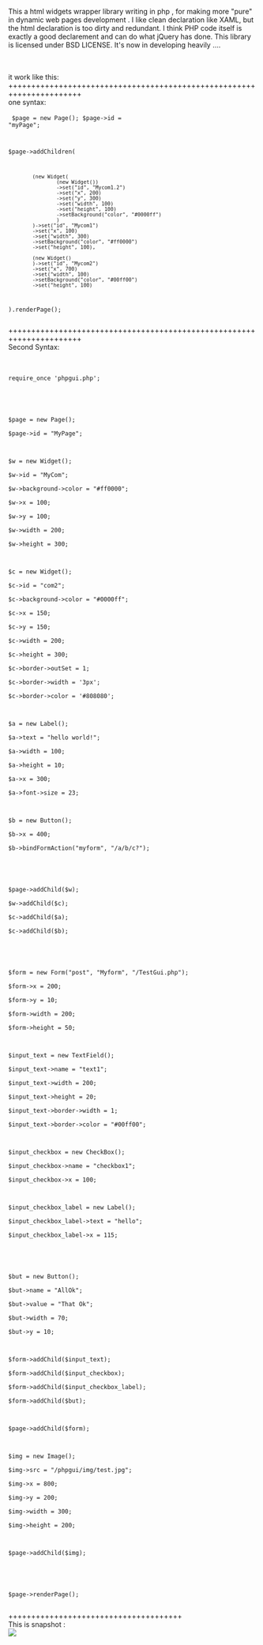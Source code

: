     
This a html widgets wrapper library writing in php , for making more "pure" in dynamic web pages development . I like clean declaration like XAML, but the html declaration  is too dirty and redundant. I think PHP code itself is exactly a good declarement  and can do what jQuery has done. This library is licensed under BSD LICENSE. It's now in developing heavily ....<br/>

<br/><br/>
it work like this:<br/>
++++++++++++++++++++++++++++++++++++++++++++++++++++++++++++++++++++++<br/>
one syntax:<br/>
<br/>
<code>
$page = new Page();
$page->id = "myPage";

$page->addChildren(

			(new Widget(
					(new Widget())
					->set("id", "Mycom1.2")
					->set("x", 200)
					->set("y", 300)
					->set("width", 100)
					->set("height", 100)
					->setBackground("color", "#0000ff")
					)
			)->set("id", "Mycom1")
			->set("x", 100)
			->set("width", 300)
			->setBackground("color", "#ff0000")
			->set("height", 100),

			(new Widget()
			)->set("id", "Mycom2")
			->set("x", 700)
			->set("width", 100)
			->setBackground("color", "#00ff00")
			->set("height", 100)

).renderPage();


</code>
++++++++++++++++++++++++++++++++++++++++++++++++++++++++++++++++++++++<br/>
Second Syntax:<br/>
<br/>
<br/>
<code>
require_once 'phpgui.php';<br/>
<br/>
<br/>
$page = new Page();<br/>
$page->id = "MyPage";<br/>
<br/>
$w = new Widget();<br/>
$w->id = "MyCom";<br/>
$w->background->color = "#ff0000";<br/>
$w->x = 100;<br/>
$w->y = 100;<br/>
$w->width = 200;<br/>
$w->height = 300;<br/>
<br/>
$c = new Widget();<br/>
$c->id = "com2";<br/>
$c->background->color = "#0000ff";<br/>
$c->x = 150;<br/>
$c->y = 150;<br/>
$c->width = 200;<br/>
$c->height = 300;<br/>
$c->border->outSet = 1;<br/>
$c->border->width = '3px';<br/>
$c->border->color = '#808080';<br/>
<br/>
$a = new Label();<br/>
$a->text = "hello world!";<br/>
$a->width = 100;<br/>
$a->height = 10;<br/>
$a->x = 300;<br/>
$a->font->size = 23;<br/>
<br/>
$b = new Button();<br/>
$b->x = 400;<br/>
$b->bindFormAction("myform", "/a/b/c?");<br/>
<br/>
<br/>
$page->addChild($w);<br/>
$w->addChild($c);<br/>
$c->addChild($a);<br/>
$c->addChild($b);<br/>
<br/>
<br/>
$form = new Form("post", "Myform", "/TestGui.php");<br/>
$form->x = 200;<br/>
$form->y = 10;<br/>
$form->width = 200;<br/>
$form->height = 50;<br/>
<br/>
$input_text = new TextField();<br/>
$input_text->name = "text1";<br/>
$input_text->width = 200;<br/>
$input_text->height = 20;<br/>
$input_text->border->width = 1;<br/>
$input_text->border->color = "#00ff00";<br/>
<br/>
$input_checkbox = new CheckBox();<br/>
$input_checkbox->name = "checkbox1";<br/>
$input_checkbox->x = 100;<br/>
<br/>
$input_checkbox_label = new Label();<br/>
$input_checkbox_label->text = "hello";<br/>
$input_checkbox_label->x = 115;<br/>
<br/>
<br/>
$but = new Button();<br/>
$but->name = "AllOk";<br/>
$but->value = "That Ok";<br/>
$but->width = 70;<br/>
$but->y = 10;<br/>
<br/>
$form->addChild($input_text);<br/>
$form->addChild($input_checkbox);<br/>
$form->addChild($input_checkbox_label);<br/>
$form->addChild($but);<br/>
<br/>
$page->addChild($form);<br/>
<br/>
$img = new Image();<br/>
$img->src = "/phpgui/img/test.jpg";<br/>
$img->x = 800;<br/>
$img->y = 200;<br/>
$img->width = 300;<br/>
$img->height = 200;<br/>
<br/>
$page->addChild($img);<br/>
<br/>
<br/>
$page->renderPage();<br/>

</code>
++++++++++++++++++++++++++++++++++++++<br/>
This is snapshot :<br/>
<img src="https://github.com/yytony/phpgui/blob/master/img/snapshot1.png"/>


